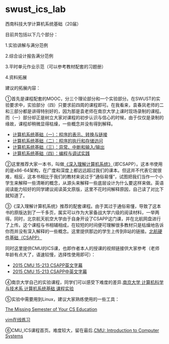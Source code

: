 # swust_ics_lab
西南科技大学计算机系统基础（20届）

目前共包括以下几个部分：

1.实验讲解与满分范例

2.综合设计报告满分范例

3.平时单元作业示范（可以参考教材配套的习题册）

4.资料拓展

建议的拓展内容：

①首先是课程配套的MOOC，分三个理论部分和一个实验部分。在SWUST的实验要求中，实验部分（四）只要求前四周的课程即可。在我看来，袁春凤老师的二和三部分都是讲得特别好的，因为那是袁老师在南京大学上课时现场录制的课程。而（一）部分却正是树立大家对课程的初步认识与信心的时候，由于仅仅是录制的缘故，课程却稍微显得枯燥，一些概念并没有得到解释。

- [计算机系统基础（一）：程序的表示、转换与链接](http://www.icourse163.org/course/NJU-1001625001)
- [计算机系统基础（二）：程序的执行和存储访问](http://www.icourse163.org/course/NJU-1001964032)
- [计算机系统基础（三）：异常、中断和输入/输出](http://www.icourse163.org/course/NJU-1002532004)
- [计算机系统基础（四）：编程与调试实践](https://www.icourse163.org/course/NJU-1449521162)

②这里推荐大家一本书，叫做[《深入理解计算机系统》](https://github.com/litxiaoyao/swust_ics_lab/blob/main/%E6%8B%93%E5%B1%95%E8%B5%84%E6%96%99/Computer_Systems_A_Programmers_Perspective(3rd).pdf)（即CSAPP）。这本书使用的是x86-64架构，在广度和深度上都远远超过我们的课本。但这并不代表它就很难，相反，这本书相比于我们的教材来说过于“通俗易懂”，试图把我们当作一个小学生来解释一些清晰的概念，从源头来解释一些底层设计为什么要这样来做。英语阅读能力较好的同学建议阅读英文原版，这里不花时间解释原因，自己读了对比下就知道了。

③《深入理解计算机系统》推荐的配套课程。由于其过于通俗易懂，导致了这本书的原版达到了一千多页，属实可以作为大家备战大学六级的阅读材料，一举两得。同时，北京航天航空大学由于自身开设了CSAPP这门课，并在北航网盘进行了上传。这个课程与书相辅相成，在较短的时间便可理解很多教材只是枯燥地告诉你而并没有深入解释的一些概念。这里提供那边的学生上传到B站的链接。[北航硬件基础（CSAPP）](https://www.bilibili.com/video/BV19X4y1P7zW)

同时这里提供CMU的ICS课，也即作者本人的授课的视频链接供大家参考（老师年龄有点大了，语速较慢，选择性使用即可）：

- [2015 CMU 15-213 CSAPP英文字幕](https://www.bilibili.com/video/av40238125)
- [2015 CMU 15-213 CSAPP中英文字幕](https://www.bilibili.com/video/av31289365)

④南京大学自己的实验课程，同学们可以感受下难度的差异.[南京大学 计算机科学与技术系 计算机系统基础 课程实验](https://nju-projectn.github.io/ics-pa-gitbook/ics2021/index.html)

⑤实验中需要用到Linux，建议大家熟练使用的一些工具：

[The Missing Semester of Your CS Education](https://www.bilibili.com/video/BV1rU4y1h7Qr)

[vim在线练习](https://www.openvim.com/tutorial.html)

⑥CMU_ICS课程首页。难度较大，留在最后.[CMU: Introduction to Computer Systems](https://www.cs.cmu.edu/~213/)

